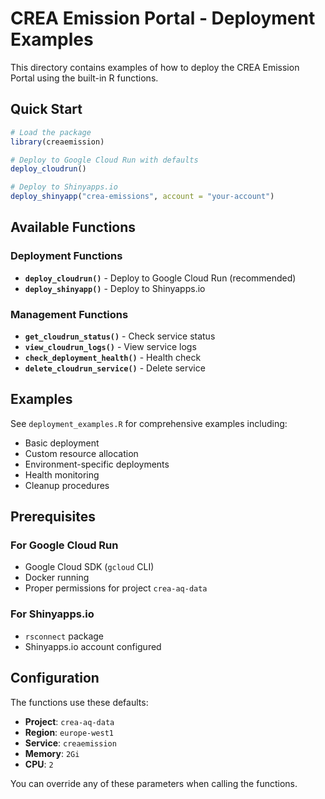 # CREA Emission Portal - Deployment Examples

This directory contains examples of how to deploy the CREA Emission Portal using the built-in R functions.

## Quick Start

```r
# Load the package
library(creaemission)

# Deploy to Google Cloud Run with defaults
deploy_cloudrun()

# Deploy to Shinyapps.io
deploy_shinyapp("crea-emissions", account = "your-account")
```

## Available Functions

### Deployment Functions

- **`deploy_cloudrun()`** - Deploy to Google Cloud Run (recommended)
- **`deploy_shinyapp()`** - Deploy to Shinyapps.io

### Management Functions

- **`get_cloudrun_status()`** - Check service status
- **`view_cloudrun_logs()`** - View service logs
- **`check_deployment_health()`** - Health check
- **`delete_cloudrun_service()`** - Delete service

## Examples

See `deployment_examples.R` for comprehensive examples including:

- Basic deployment
- Custom resource allocation
- Environment-specific deployments
- Health monitoring
- Cleanup procedures

## Prerequisites

### For Google Cloud Run
- Google Cloud SDK (`gcloud` CLI)
- Docker running
- Proper permissions for project `crea-aq-data`

### For Shinyapps.io
- `rsconnect` package
- Shinyapps.io account configured

## Configuration

The functions use these defaults:
- **Project**: `crea-aq-data`
- **Region**: `europe-west1`
- **Service**: `creaemission`
- **Memory**: `2Gi`
- **CPU**: `2`

You can override any of these parameters when calling the functions.

